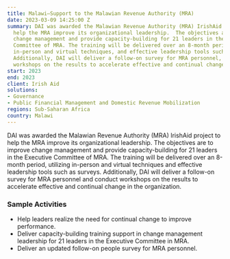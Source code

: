 ```yaml
---
title: Malawi—Support to the Malawian Revenue Authority (MRA)
date: 2023-03-09 14:25:00 Z
summary: DAI was awarded the Malawian Revenue Authority (MRA) IrishAid project to
  help the MRA improve its organizational leadership.  The objectives are to improve
  change management and provide capacity-building for 21 leaders in the Executive
  Committee of MRA. The training will be delivered over an 8-month period, utilizing
  in-person and virtual techniques, and effective leadership tools such as surveys.
  Additionally, DAI will deliver a follow-on survey for MRA personnel, and conduct
  workshops on the results to accelerate effective and continual change in the organization.
start: 2023
end: 2023
client: Irish Aid
solutions:
- Governance
- Public Financial Management and Domestic Revenue Mobilization
regions: Sub-Saharan Africa
country: Malawi
---
```


DAI was awarded the Malawian Revenue Authority (MRA) IrishAid project to help the MRA improve its organizational leadership.  The objectives are to improve change management and provide capacity-building for 21 leaders in the Executive Committee of MRA. The training will be delivered over an 8-month period, utilizing in-person and virtual techniques and effective leadership tools such as surveys. Additionally, DAI will deliver a follow-on survey for MRA personnel and conduct workshops on the results to accelerate effective and continual change in the organization.

### Sample Activities

* Help leaders realize the need for continual change to improve performance.
* Deliver capacity-building training support in change management leadership for 21 leaders in the Executive Committee in MRA. 
* Deliver an updated follow-on people survey for MRA personnel. 

